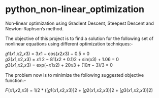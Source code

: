 # python_non-linear_optimization
Non-linear optimization using Gradient Descent, Steepest Descent and Newton-Raphson’s method.  

The objective of this project is to find a solution for the following set of nonlinear equations using different optimization techniques:-  

𝑔1(𝑥1,𝑥2,𝑥3) = 3𝑥1 − cos(𝑥2𝑥3) − 0.5 = 0  
𝑔2(𝑥1,𝑥2,𝑥3) = 𝑥1 2 − 81(𝑥2 + 0.1)2 + sin(𝑥3) + 1.06 = 0  
𝑔3(𝑥1,𝑥2,𝑥3) = exp(−𝑥1𝑥2) + 20𝑥3 + (10𝜋 − 3)/3 = 0  

The problem now is to minimize the following suggested objective function:-  

𝐹(𝑥1,𝑥2,𝑥3) = 1/2 * ([𝑔1(𝑥1,𝑥2,𝑥3)]2 + [𝑔2(𝑥1,𝑥2,𝑥3)]2 + [𝑔3(𝑥1,𝑥2,𝑥3)]2)
